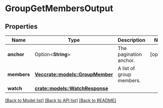 # GroupGetMembersOutput

## Properties

Name | Type | Description | Notes
------------ | ------------- | ------------- | -------------
**anchor** | Option<**String**> | The pagination anchor. | [optional]
**members** | [**Vec<crate::models::GroupMember>**](GroupMember.md) | A list of group members. | 
**watch** | [**crate::models::WatchResponse**](WatchResponse.md) |  | 

[[Back to Model list]](../README.md#documentation-for-models) [[Back to API list]](../README.md#documentation-for-api-endpoints) [[Back to README]](../README.md)


